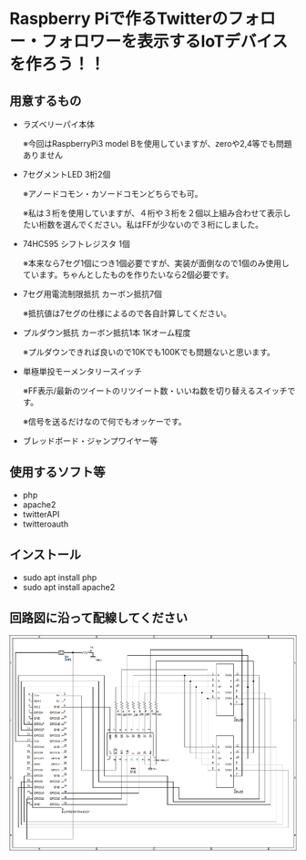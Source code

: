 # Raspberry Piで作るTwitterのフォロー・フォロワーを表示するIoTデバイスを作ろう！！

## 用意するもの

* ラズベリーパイ本体

	※今回はRaspberryPi3 model Bを使用していますが、zeroや2,4等でも問題ありません
* 7セグメントLED 3桁2個

	※アノードコモン・カソードコモンどちらでも可。

	※私は３桁を使用していますが、４桁や３桁を２個以上組み合わせて表示したい桁数を選んでください。私はFFが少ないので３桁にしました。

* 74HC595 シフトレジスタ 1個

	※本来なら7セグ1個につき1個必要ですが、実装が面倒なので1個のみ使用しています。ちゃんとしたものを作りたいなら2個必要です。

* 7セグ用電流制限抵抗 カーボン抵抗7個

	※抵抗値は7セグの仕様によるので各自計算してください。

* プルダウン抵抗 カーボン抵抗1本 1Kオーム程度

	※プルダウンできれば良いので10Kでも100Kでも問題ないと思います。

* 単極単投モーメンタリースイッチ

	※FF表示/最新のツイートのリツイート数・いいね数を切り替えるスイッチです。

	※信号を送るだけなので何でもオッケーです。

* ブレッドボード・ジャンプワイヤー等

## 使用するソフト等
* php
* apache2
* twitterAPI
* twitteroauth

## インストール
* sudo apt install php
* sudo apt install apache2

## 回路図に沿って配線してください
![diagram](diagram.png)


